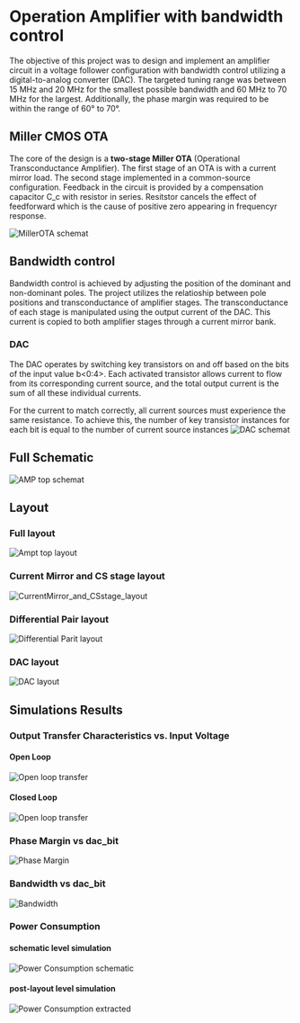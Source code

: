 # Operation Amplifier with bandwidth control
The objective of this project was to design and implement an amplifier circuit in a voltage follower configuration with bandwidth control utilizing a digital-to-analog converter (DAC). The targeted tuning range was between 15 MHz and 20 MHz for the smallest possible bandwidth and 60 MHz to 70 MHz for the largest. Additionally, the phase margin was required to be within the range of 60° to 70°.

## Miller CMOS OTA

The core of the design is a **two-stage Miller OTA** (Operational Transconductance Amplifier). The first stage of an OTA is with a current mirror load. The second stage implemented in a common-source configuration. Feedback  in the circuit is provided by a compensation capacitor C_c with resistor in series. Resitstor cancels the effect of feedforward which is the cause of positive zero appearing in frequencyr response.

![MillerOTA schemat](images/MillerOTA_schematic.png)

## Bandwidth control
Bandwidth control is achieved by adjusting the position of the dominant and non-dominant poles. The project utilizes the relatioship between pole positions and transconductance of amplifier stages. The transconductance of each stage is manipulated using the output current of the DAC. This current is copied to both amplifier stages through a current mirror bank.

### DAC
The DAC operates by switching key transistors on and off based on the bits of the input value b<0:4>. Each activated transistor allows current to flow from its corresponding current source, and the total output current is the sum of all these individual currents.

For the current to match correctly, all current sources must experience the same resistance. To achieve this, the number of key transistor instances for each bit is equal to the number of current source instances
![DAC schemat](images/DAC_Schematic.png)

## Full Schematic
![AMP top schemat](images/AmpTop_schematic.png)

## Layout
### Full layout
![Ampt top layout](images/AmpTop_layout.png)

### Current Mirror and CS stage layout
![CurrentMirror_and_CSstage_layout](images/CurrentMirror_and_CSstage_layout.png)

### Differential Pair layout
![Differential Parit layout](images/DAC_layout.png)

### DAC layout
![DAC layout](images/DiffPair_layout.png)

## Simulations Results

### Output Transfer Characteristics vs. Input Voltage
#### Open Loop
![Open loop transfer](images/simulations/OpenLoop.jpg)
#### Closed Loop
![Open loop transfer](images/simulations/ClosedLoop.jpg)

### Phase Margin vs dac_bit
![Phase Margin](images/simulations/PhaseMargin.jpg)

### Bandwidth vs dac_bit
![Bandwidth](images/simulations/Bandwidth_vs_DACbit.jpg)

### Power Consumption
#### schematic level simulation
![Power Consumption schematic](images/simulations/PowerConsumption.jpg)
#### post-layout level simulation
![Power Consumption extracted](images/simulations/PowerConsumption_postlayout.jpg)





